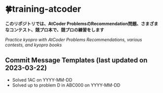 # :four_leaf_clover:training-atcoder
**このリポジトリでは、AtCoder ProblemsのRecommendation問題、さまざまなコンテスト、競プロ本で、競プロの練習をします**

*Practice kyopro with AtCoder Problems Recommendations, various contests, and kyopro books*

## Commit Message Templates (last updated on 2023-03-22)
+ Solved 1AC on YYYY-MM-DD
+ Solved up to problem D in ABC000 on YYYY-MM-DD
